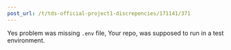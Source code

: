 ```yaml
---
post_url: /t/tds-official-project1-discrepencies/171141/371
---
```

Yes problem was missing `.env` file, Your repo, was supposed to run in a test environment.